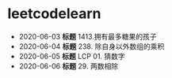 # leetcodelearn
* 2020-06-03
    **标题** 1413.拥有最多糖果的孩子 
* 2020-06-04
    **标题** 238. 除自身以外数组的乘积
* 2020-06-05
    **标题** LCP 01. 猜数字
* 2020-06-06
    **标题** 29. 两数相除